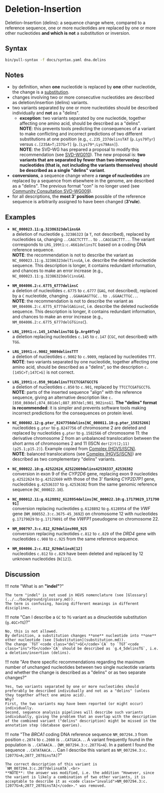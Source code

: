 # Deletion-Insertion

<!-- ## Definition -->

Deletion-Insertion (delins): a sequence change where, compared to a reference sequence, one or more nucleotides are replaced by one or more other nucleotides **and which is not** a substitution or inversion.

## Syntax

```sh exec="true"
bin/pull-syntax -f docs/syntax.yaml dna.delins
```

## Notes

- by definition, when **one** nucleotide is replaced by **one** other nucleotide, the change is a [substitution](substitution.md).
- changes involving two or more consecutive nucleotides are described as deletion/insertion (delins) variants.
- two variants separated by one or more nucleotides should be described individually and **not** as a "delins".
    - **exception**: two variants separated by one nucleotide, together affecting one amino acid, should be described as a "delins".<br>
    **NOTE**: this prevents tools predicting the consequences of a variant to make conflicting and incorrect predictions of two different substitutions at one position (e.g., `c.235_237delinsTAT` (`p.Lys79Tyr`) versus `c.[235A>T;237G>T]` (`p.[Lys79*;Lys79Asn]`).<br>
    **NOTE**: the SVD-WG has prepared a proposal to modify this recommendation (see [SVD-WG010](../../consultation/SVD-WG010.md)).
    The new proposal is: **two variants that are separated by fewer than two intervening nucleotides (that is, not including the variants themselves) should be described as a single "delins" variant**.
- **conversions**, a sequence change where a **range of nucleotides** are replaced by a sequence from elsewhere in the genome, are described as a "delins".
  The previous format "con" is no longer used (see [Community Consultation SVD-WG009](../../consultation/SVD-WG009.md)).
- for all descriptions, the **most 3' position** possible of the reference sequence is arbitrarily assigned to have been changed (**3'rule**).

## Examples

- **`NC_000023.11:g.32386323delinsGA`**<br>
  a deletion of nucleotide `g.32386323` (a `T`, not described), replaced by nucleotides `GA`, changing `..CAGC`<code class="del">T</code>`CTTT..` to `..CAGC`<code class="ins">GA</code>`CTTT..`.
  The variant corresponds to `LRG_199t1:c.4661delinsTC` based on a coding DNA reference sequence.<br>
  **NOTE**: the recommendation is not to describe the variant as <code class="invalid">NC_000023.11:g.32386323delTinsGA</code>, i.e. describe the deleted nucleotide sequence.
  This description is longer, it contains redundant information, and chances to make an error increase (e.g., <code class="invalid">NC_000023.11:g.32386323delCinsGA</code>).

- **`NM_004006.2:c.6775_6777delinsC`**<br>
  a deletion of nucleotides `c.6775` to `c.6777` (`GAG`, not described), replaced by a `C` nucleotide, changing `..GGAA`<code class="del">GAG</code>`TTGC..` to `..GGAA`<code class="ins">C</code>`TTGC..`.<br>
  **NOTE**: the recommendation is not to describe the variant as <code class="invalid">NM_004006.2:c.6775_6777delGAGinsC</code>, i.e. describe the deleted nucleotide sequence.
  This description is longer, it contains redundant information, and chances to make an error increase (e.g., <code class="invalid">NM_004006.2:c.6775_6777delGTGinsC</code>).

- **`LRG_199t1:c.145_147delinsTGG` (`p.Arg49Trp`)**<br>
  a deletion replacing nucleotides `c.145` to `c.147` (`CGC`, not described) with `TGG`.

- **`LRG_199t1:c.9002_9009delinsTTT`**<br>
  a deletion of nucleotides `c.9002` to `c.9009`, replaced by nucleotides `TTT`.<br>
  **NOTE**: two variants separated by one nucleotide, together affecting one amino acid, should be described as a "delins", so the description <code class="invalid">c.[145C>T;147C>G]</code> is not correct.

- **`LRG_199t1:c.850_901delinsTTCCTCGATGCCTG`**<br>
  a deletion of nucleotides `c.850` to `c.901`, replaced by `TTCCTCGATGCCTG`.<br>
  **NOTE**: parts of the inserted sequence "align" with the reference sequence, giving an alternative description like `c.[850_869del;874_881del;887_897del;901_902insG]`.
  **The "delins" format is recommended**: it is simpler and prevents software tools making incorrect predictions for the consequences on protein level.

- **`NC_000002.12:g.pter_8247756delins[NC_000011.10:g.pter_15825266]`**<br>
  nucleotides `g.pter` to `g.8247756` of chromosome 2 are deleted and replaced by nucleotides `g.pter` to `g.1582566` of chromosome 11: the derivative chromosome 2 from an unbalanced translocation between the short arms of chromosomes 2 and 11 (ISCN `der(2)t(2;11)(p25.1;p15.2)`).
  Example copied from [Complex (HGVS/ISCN)](complex.md).<br>
  **NOTE**: balanced translocations (see [Complex (HGVS/ISCN)](complex.md)) are described as two complementary "delins" variants.

- **`NC_000022.10:g.42522624_42522669delins42536337_42536382`**<br>
  conversion in exon 9 of the _CYP2D6_ gene, replacing exon 9 nucleotides `g.42522624` to `g.42522669` with those of the 3' flanking _CYP2D7P1_ gene, nucleotides `g.42536337` to `g.42536382` from the same genomic reference sequence (`NC_000022.10`).

- **`NC_000012.11:g.6128892_6128954delins[NC_000022.10:g.17179029_17179091]`**<br>
  conversion replacing nucleotides `g.6128892` to `g.6128954` of the _VWF_ gene (`NM_000552.3:c.3675-45_3692`) on chromosome 12 with nucleotides `g.17179029` to `g.17179091` of the _VWFP1_ pseudogene on chromosome 22.

- **`NM_000797.3:c.812_829delins908_925`**<br>
  conversion replacing nucleotides `c.812` to `c.829` of the _DRD4_ gene with nucleotides `c.908` to `c.925` from the same reference sequence.

- **`NM_004006.2:c.812_829delinsN[12]`**<br>
  nucleotides `c.812` to `c.829` have been deleted and replaced by 12 unknown nucleotides (`N[12]`).

## Discussion

!!! note "What is an **"indel"**?"

    The term "indel" is not used in HGVS nomenclature (see [Glossary](../../background/glossary.md)).
    The term is confusing, having different meanings in different disciplines.

!!! note "Can I describe a `GC` to `TG` variant as a dinucleotide substitution (<code class="invalid">g.4GC>TG</code>)?"

    No, this is not allowed.
    By definition, a substitution changes **one** nucleotide into **one** other nucleotide (see [Substitution](substitution.md)).
    The change `TGT`<code class="del">GC</code>`CA` to `TGT`<code class="ins">TG</code>`CA` should be described as `g.4_5delinsTG`, i.e. a deletion/insertion (delins).

!!! note "Are there specific recommendations regarding the maximum number of unchanged nucleotides between two single nucleotide variants and whether the change is described as a "delins" or as two separate changes?"

    Yes, two variants separated by one or more nucleotides should preferably be described individually and not as a "delins" (unless they together affect one amino acid).
    Why?
    First, the two variants may have been reported (or might occur) individually.
    Second, sequence analysis pipelines will describe such variants individually, giving the problem that an overlap with the description of the combined variant ("delins" description) might be missed in the annotation step (database queries).

!!! note "The _BRCA1_ coding DNA reference sequence `NM_007294.3` from position `c.2074` to `c.2080` is `..CAT`<code class="sub">G</code>`ACA..`. A variant frequently found in the population is `..CAT`<code class="sub">A</code>`ACA..` (`NM_007294.3:c.2077G>A`). In a patient I found the sequence `..CAT`<code class="sub">A</code><code class="ins">TA</code>`ACA..`. Can I describe this variant as <code class="invalid">NM_007294.3:c.[2077G>A;2077_2078insTA]</code>?"

    The correct description of this variant is `NM_007294.3:c.2077delinsATA`.<br>
    **NOTE**: the answer was modified, i.e. the addition "However, since the variant is likely a combination of two other variants, it is acceptable to describe it as <code class="invalid">NM_007294.3:c.[2077G>A;2077_2078insTA]</code>." was removed.
